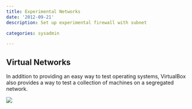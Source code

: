 ```yaml
---
title: Experimental Networks
date: '2012-09-21'
description: Set up experimental firewall with subnet

categories: sysadmin

---
```


## Virtual Networks

In addition to providing an easy way to test operating systems, VirtualBox also provides a way to test a collection of machines on a segregated network.

<img class= "diagram"  src="https://dl.dropbox.com/u/59707331/ruhoh/nkabir.ruhoh.com/posts/sysadmin/experimental-networks/pfsense-virtual-network.png"/>
